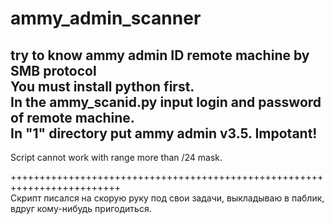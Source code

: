 # ammy_admin_scanner
try to know ammy admin ID remote machine by SMB protocol<br>
You must install python first.<br>
In the ammy_scanid.py input login and password of remote machine.<br>
In "1" directory put ammy admin v3.5.
Impotant!<br>
--
Script cannot work with range more than /24 mask.<br>

+++++++++++++++++++++++++++++++++++++++++++++++++++++++++++++++++++++++++<br>
Скрипт писался на скорую руку под свои задачи, выкладываю в паблик, вдруг кому-нибудь пригодиться.<br>




